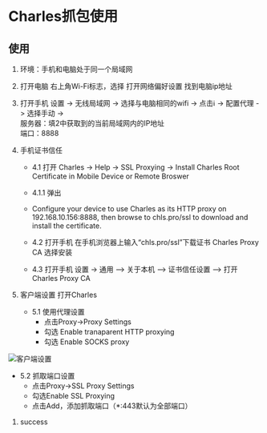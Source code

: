 # Charles抓包使用

## 使用

1. 环境：手机和电脑处于同一个局域网  

2. 打开电脑 右上角Wi-Fi标志，选择 打开网络偏好设置 找到电脑ip地址

3. 打开手机 设置 -> 无线局域网 -> 选择与电脑相同的wifi -> 点击ℹ -> 配置代理 -> 选择手动 ->   
  服务器：填2中获取到的当前局域网内的IP地址  
  端口：8888  

4. 手机证书信任

   - 4.1 打开 Charles -> Help -> SSL Proxying -> Install Charles Root Certificate in Mobile Device or Remote Broswer
  
   - 4.1.1 弹出  
   - Configure your device to use Charles as its HTTP proxy on 192.168.10.156:8888, then browse to chls.pro/ssl to download and install the certificate.  

   - 4.2 打开手机 在手机浏览器上输入“chls.pro/ssl”下载证书 Charles Proxy CA 选择安装

   - 4.3 打开手机 设置 -> 通用 —> 关于本机 —> 证书信任设置 —> 打开 Charles Proxy CA  

5. 客户端设置   打开Charles

    - 5.1 使用代理设置
        - 点击Proxy->Proxy Settings
        - 勾选 Enable tranaparent HTTP proxying
        - 勾选 Enable SOCKS proxy

![客户端设置](https://qiniu.kananana.cn/other/charles7.png)  

- 5.2 抓取端口设置  
    - 点击Proxy->SSL Proxy Settings  
    - 勾选Enable SSL Proxying  
    - 点击Add，添加抓取端口（*:443默认为全部端口）  

1. success
